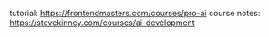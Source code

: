 
tutorial: https://frontendmasters.com/courses/pro-ai
course notes: https://stevekinney.com/courses/ai-development